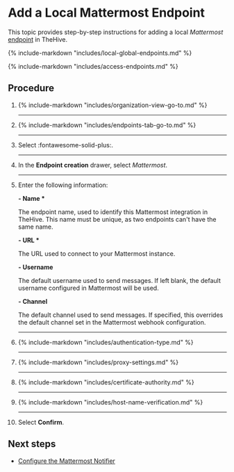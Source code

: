 # Add a Local Mattermost Endpoint

This topic provides step-by-step instructions for adding a local *Mattermost* [endpoint](../manage-endpoints/about-endpoints.md) in TheHive.

{% include-markdown "includes/local-global-endpoints.md" %}

{% include-markdown "includes/access-endpoints.md" %}

<h2>Procedure</h2>

1. {% include-markdown "includes/organization-view-go-to.md" %}

    ---

2. {% include-markdown "includes/endpoints-tab-go-to.md" %}

    ---

3. Select :fontawesome-solid-plus:.

    ---

4. In the **Endpoint creation** drawer, select *Mattermost*.

    ---

5. Enter the following information:

    **- Name \***

    The endpoint name, used to identify this Mattermost integration in TheHive. This name must be unique, as two endpoints can't have the same name.

    **- URL \***

    The URL used to connect to your Mattermost instance.

    **- Username**

    The default username used to send messages. If left blank, the default username configured in Mattermost will be used.

    **- Channel**

    The default channel used to send messages. If specified, this overrides the default channel set in the Mattermost webhook configuration.

    ---

6. {% include-markdown "includes/authentication-type.md" %}

    ---

7. {% include-markdown "includes/proxy-settings.md" %}

    ---

8. {% include-markdown "includes/certificate-authority.md" %}

    ---

9. {% include-markdown "includes/host-name-verification.md" %}

    ---

10. Select **Confirm**.

<h2>Next steps</h2>

* [Configure the Mattermost Notifier](../manage-notifications/notifiers/mattermost.md)